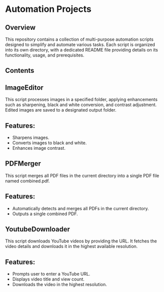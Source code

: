 # Automation Projects

## Overview

This repository contains a collection of multi-purpose automation scripts designed to simplify and automate various tasks. Each script is organized into its own directory, with a dedicated README file providing details on its functionality, usage, and prerequisites.

## Contents
## ImageEditor

This script processes images in a specified folder, applying enhancements such as sharpening, black and white conversion, and contrast adjustment. Edited images are saved to a designated output folder.

## Features:
- Sharpens images.
- Converts images to black and white.
- Enhances image contrast.

## PDFMerger

This script merges all PDF files in the current directory into a single PDF file named combined.pdf.

## Features:
- Automatically detects and merges all PDFs in the current directory.
- Outputs a single combined PDF.

## YoutubeDownloader

This script downloads YouTube videos by providing the URL. It fetches the video details and downloads it in the highest available resolution.

## Features:
- Prompts user to enter a YouTube URL.
- Displays video title and view count.
- Downloads the video in the highest resolution.
